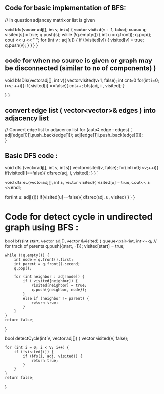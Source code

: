 ## Code for basic implementation of BFS:
// In question adjancey matrix or list is given

void bfs(vector<int> adj[], int v, int s) {
    vector<bool> visited(v + 1, false);
    queue<int> q;
    visited[s] = true;
    q.push(s);
    while (!q.empty()) {
        int u = q.front();
        q.pop();
        cout << u << " ";
        for (int v : adj[u]) {
            if (!visited[v]) {
                visited[v] = true;
                q.push(v);
            }
        }
    }
}


## code for when no source is given or graph may be disconnected (similar to no of components) )

void bfsDis(vector<int>adj[], int v){
   vector<bool>visited(v+1, false);
    int cnt=0
   for(int i=0; i<v; ++i){
   if( visited[i] ==false){
    cnt++;
   bfs(adj, i , visited);
}



}
}


## convert edge list ( vector<vector<int>>& edges ) into adjacency list
 // Convert edge list to adjacency list
    for (auto& edge : edges) {
        adj[edge[0]].push_back(edge[1]);
        adj[edge[1]].push_back(edge[0]);  
    }


## Basic DFS code :
  void dfs (vector<int>adj[], int v, int s){
   vector<bool>visited(v, false);
   for(int i=0;i<v;++i){
if(visited[i]==false){
  dfsrec(adj, i, visited);
}
}
  }

void dfsrec(vector<int>adj[], int s, vector<bool> visited){
visited[s] = true;
cout<< s <<endl;

for(int u: adj[s]){
if(visited[u]==false){
   dfsrec(adj, u, visited)
}
}
}


# Code for detect cycle in undirected graph using BFS :
   bool bfs(int start, vector<int> adj[], vector<bool> &visited) {
    queue<pair<int, int>> q;   // for track of parents
    q.push({start, -1}); 
    visited[start] = true;

    while (!q.empty()) {
        int node = q.front().first;
        int parent = q.front().second;
        q.pop();

        for (int neighbor : adj[node]) {
            if (!visited[neighbor]) {  
                visited[neighbor] = true;
                q.push({neighbor, node});
            }   
            else if (neighbor != parent) {  
                return true;  
            }
        }
    }
    return false;
}

bool detectCycle(int V, vector<int> adj[]) {
    vector<bool> visited(V, false);

    for (int i = 0; i < V; i++) { 
        if (!visited[i]) {  
            if (bfs(i, adj, visited)) {
                return true;
            }
        }
    }
    return false;
}
